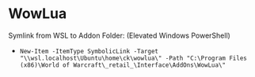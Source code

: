 # WowLua

Symlink from WSL to Addon Folder: (Elevated Windows PowerShell)
  - `New-Item -ItemType SymbolicLink -Target "\\wsl.localhost\Ubuntu\home\ck\wowlua\" -Path "C:\Program Files (x86)\World of Warcraft\_retail_\Interface\AddOns\WowLua\"`
